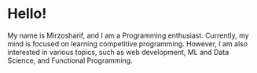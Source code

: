 # Hello!
My name is Mirzosharif, and I am a Programming enthusiast. Currently, my mind is focused on learning competitive programming. However, I am also interested in various topics, such as web development, ML and Data Science, and Functional Programming.
